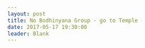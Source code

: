 ```yaml
---
layout: post
title: No Bodhinyana Group - go to Temple
date: 2017-05-17 19:30:00
leader: Blank 
---
```

